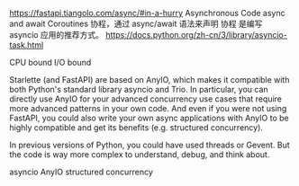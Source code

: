 https://fastapi.tiangolo.com/async/#in-a-hurry
Asynchronous Code
async and await
Coroutines 协程，通过 async/await 语法来声明 协程 是编写 asyncio 应用的推荐方式。
https://docs.python.org/zh-cn/3/library/asyncio-task.html


CPU bound 
I/O bound 


Starlette (and FastAPI) are based on AnyIO, which makes it compatible with both Python's standard library asyncio and Trio.
In particular, you can directly use AnyIO for your advanced concurrency use cases that require more advanced patterns in your own code.
And even if you were not using FastAPI, you could also write your own async applications with AnyIO to be highly compatible and get its benefits (e.g. structured concurrency).


In previous versions of Python, you could have used threads or Gevent. But the code is way more complex to understand, debug, and think about.

asyncio
AnyIO   structured concurrency


